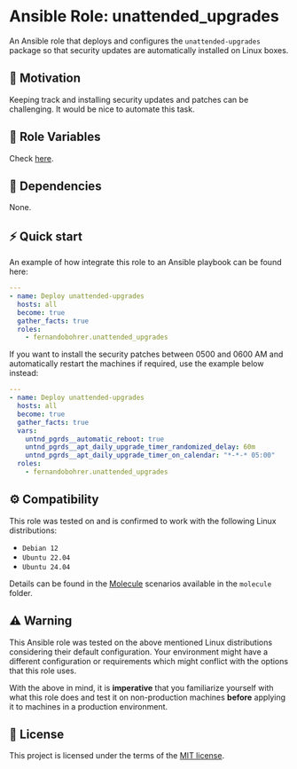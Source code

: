 # Ansible Role: unattended_upgrades

An Ansible role that deploys and configures the `unattended-upgrades` package so that security updates are automatically installed on Linux boxes.

## 🚀 Motivation

Keeping track and installing security updates and patches can be challenging. It would be nice to automate this task.

## 📑 Role Variables

Check [here][01].

## 🧰 Dependencies

None.

## ⚡ Quick start

An example of how integrate this role to an Ansible playbook can be found here:

```yml
---
- name: Deploy unattended-upgrades
  hosts: all
  become: true
  gather_facts: true
  roles:
    - fernandobohrer.unattended_upgrades
```

If you want to install the security patches between 0500 and 0600 AM and automatically restart the machines if required, use the example below instead:

```yml
---
- name: Deploy unattended-upgrades
  hosts: all
  become: true
  gather_facts: true
  vars:
    untnd_pgrds__automatic_reboot: true
    untnd_pgrds__apt_daily_upgrade_timer_randomized_delay: 60m
    untnd_pgrds__apt_daily_upgrade_timer_on_calendar: "*-*-* 05:00"
  roles:
    - fernandobohrer.unattended_upgrades
```

## ⚙️ Compatibility

This role was tested on and is confirmed to work with the following Linux distributions:

- `Debian 12`
- `Ubuntu 22.04`
- `Ubuntu 24.04`

Details can be found in the [Molecule][02] scenarios available in the `molecule` folder.

## ⚠️ Warning

This Ansible role was tested on the above mentioned Linux distributions considering their default configuration. Your environment might have a different configuration or requirements which might conflict with the options that this role uses.

With the above in mind, it is **imperative** that you familiarize yourself with what this role does and test it on non-production machines **before** applying it to machines in a production environment.

## 📝 License

This project is licensed under the terms of the [MIT license][03].

[01]: defaults/main.yml
[02]: https://github.com/fernandobohrer/ansible-molecule-scenarios
[03]: /LICENSE
